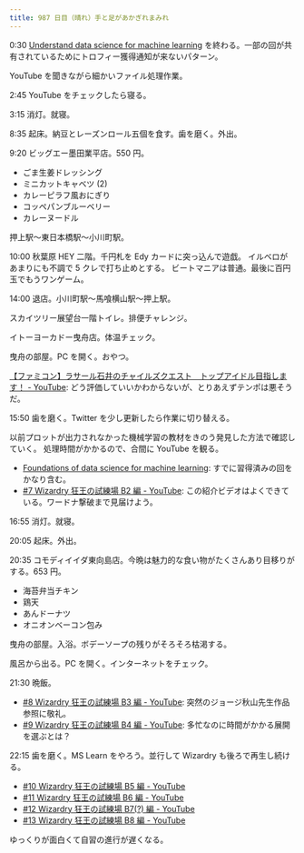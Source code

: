 ```yaml
---
title: 987 日目（晴れ）手と足があかぎれまみれ
---
```


0:30 [Understand data science for machine learning](https://learn.microsoft.com/en-us/training/paths/understand-machine-learning/)
を終わる。一部の回が共有されているためにトロフィー獲得通知が来ないパターン。

YouTube を聞きながら細かいファイル処理作業。

2:45 YouTube をチェックしたら寝る。

3:15 消灯。就寝。

8:35 起床。納豆とレーズンロール五個を食す。歯を磨く。外出。

9:20 ビッグエー墨田業平店。550 円。

* ごま生姜ドレッシング
* ミニカットキャベツ (2)
* カレーピラフ風おにぎり
* コッペパンブルーベリー
* カレーヌードル

押上駅～東日本橋駅～小川町駅。

10:00 秋葉原 HEY 二階。千円札を Edy カードに突っ込んで遊戯。
イルベロがあまりにも不調で 5 クレで打ち止めとする。
ビートマニアは普通。最後に百円玉でもうワンゲーム。

14:00 退店。小川町駅～馬喰横山駅～押上駅。

スカイツリー展望台一階トイレ。排便チャレンジ。

イトーヨーカドー曳舟店。体温チェック。

曳舟の部屋。PC を開く。おやつ。

[【ファミコン】ラサール石井のチャイルズクエスト　トップアイドル目指します！ - YouTube](https://www.youtube.com/watch?v=tE0MseDskFY):
どう評価していいかわからないが、とりあえずテンポは悪そうだ。

15:50 歯を磨く。Twitter を少し更新したら作業に切り替える。

以前プロットが出力されなかった機械学習の教材をきのう発見した方法で確認していく。
処理時間がかかるので、合間に YouTube を観る。

* [Foundations of data science for machine learning](https://learn.microsoft.com/en-us/training/paths/machine-learning-foundations-using-data-science/):
  すでに習得済みの回をかなり含む。
* [&#x23;7 Wizardry 狂王の試練場 B2 編 - YouTube](https://www.youtube.com/watch?v=X-z5D2HB40w):
  この紹介ビデオはよくできている。ワードナ撃破まで見届けよう。

16:55 消灯。就寝。

20:05 起床。外出。

20:35 コモディイイダ東向島店。今晩は魅力的な食い物がたくさんあり目移りがする。653 円。

* 海苔弁当チキン
* 鶏天
* あんドーナツ
* オニオンベーコン包み

曳舟の部屋。入浴。ボデーソープの残りがそろそろ枯渇する。

風呂から出る。PC を開く。インターネットをチェック。

21:30 晩飯。

* [&#x23;8 Wizardry 狂王の試練場 B3 編 - YouTube](https://www.youtube.com/watch?v=q7OxGhEpTqc):
  突然のジョージ秋山先生作品参照に敬礼。
* [&#x23;9 Wizardry 狂王の試練場 B4 編 - YouTube](https://www.youtube.com/watch?v=WFXFCuM2Y2s):
  多忙なのに時間がかかる展開を選ぶとは？

22:15 歯を磨く。MS Learn をやろう。並行して Wizardry も後ろで再生し続ける。

* [&#x23;10 Wizardry 狂王の試練場 B5 編 - YouTube](https://www.youtube.com/watch?v=m7SZIrzFffE)
* [&#x23;11 Wizardry 狂王の試練場 B6 編 - YouTube](https://www.youtube.com/watch?v=QuYd54bjlwg)
* [&#x23;12 Wizardry 狂王の試練場 B7(?) 編 - YouTube](https://www.youtube.com/watch?v=SbGRaFAzngI)
* [&#x23;13 Wizardry 狂王の試練場 B8 編 - YouTube](https://www.youtube.com/watch?v=pT30FGH8q-U)

ゆっくりが面白くて自習の進行が遅くなる。
